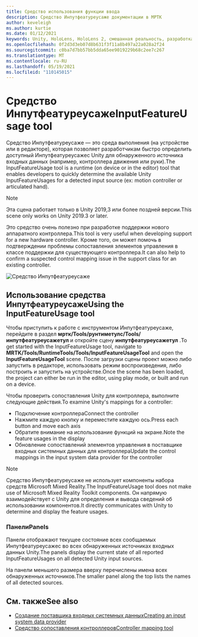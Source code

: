 ```yaml
---
title: Средство использования функции ввода
description: Средство Инпутфеатуреусаже документации в МРТК
author: keveleigh
ms.author: kurtie
ms.date: 01/12/2021
keywords: Unity, HoloLens, HoloLens 2, смешанная реальность, разработка, MRTK
ms.openlocfilehash: 0f2d3d3eb07d8b631f3f11a8b497a22a028a2f24
ms.sourcegitcommit: c0ba7d7bb57bb5dda65ee9019229b68c2ee7c267
ms.translationtype: MT
ms.contentlocale: ru-RU
ms.lasthandoff: 05/19/2021
ms.locfileid: "110145015"
---
```

# <a name="inputfeatureusage-tool"></a><span data-ttu-id="f8637-104">Средство Инпутфеатуреусаже</span><span class="sxs-lookup"><span data-stu-id="f8637-104">InputFeatureUsage tool</span></span>

<span data-ttu-id="f8637-105">Средство Инпутфеатуреусаже — это среда выполнения (на устройстве или в редакторе), которая позволяет разработчикам быстро определить доступный Инпутфеатуреусажес Unity для обнаруженного источника входных данных (например, контроллера движения или руки).</span><span class="sxs-lookup"><span data-stu-id="f8637-105">The InputFeatureUsage tool is a runtime (on device or in the editor) tool that enables developers to quickly determine the available Unity InputFeatureUsages for a detected input source (ex: motion controller or articulated hand).</span></span>

> [!NOTE]
> <span data-ttu-id="f8637-106">Эта сцена работает только в Unity 2019,3 или более поздней версии.</span><span class="sxs-lookup"><span data-stu-id="f8637-106">This scene only works on Unity 2019.3 or later.</span></span>

<span data-ttu-id="f8637-107">Это средство очень полезно при разработке поддержки нового аппаратного контроллера.</span><span class="sxs-lookup"><span data-stu-id="f8637-107">This tool is very useful when developing support for a new hardware controller.</span></span> <span data-ttu-id="f8637-108">Кроме того, он может помочь в подтверждении проблемы сопоставления элементов управления в классе поддержки для существующего контроллера.</span><span class="sxs-lookup"><span data-stu-id="f8637-108">It can also help to confirm a suspected control mapping issue in the support class for an existing controller.</span></span>

![Средство Инпутфеатуреусаже](../images/controller-mapping-tool/InputFeatureUsages.png)

## <a name="using-the-inputfeatureusage-tool"></a><span data-ttu-id="f8637-110">Использование средства Инпутфеатуреусаже</span><span class="sxs-lookup"><span data-stu-id="f8637-110">Using the InputFeatureUsage tool</span></span>

<span data-ttu-id="f8637-111">Чтобы приступить к работе с инструментом Инпутфеатуреусаже, перейдите в раздел **мртк/Tools/рунтиметулс/Tools/инпутфеатуреусажетул** и откройте сцену **инпутфеатуреусажетул** .</span><span class="sxs-lookup"><span data-stu-id="f8637-111">To get started with the InputFeatureUsage tool, navigate to **MRTK/Tools/RuntimeTools/Tools/InputFeatureUsageTool** and open the **InputFeatureUsageTool** scene.</span></span> <span data-ttu-id="f8637-112">После загрузки сцены проект можно либо запустить в редакторе, использовать режим воспроизведения, либо построить и запустить на устройстве.</span><span class="sxs-lookup"><span data-stu-id="f8637-112">Once the scene has been loaded, the project can either be run in the editor, using play mode, or built and run on a device.</span></span>

<span data-ttu-id="f8637-113">Чтобы проверить сопоставления Unity для контроллера, выполните следующие действия.</span><span class="sxs-lookup"><span data-stu-id="f8637-113">To examine Unity's mappings for a controller:</span></span>

- <span data-ttu-id="f8637-114">Подключение контроллера</span><span class="sxs-lookup"><span data-stu-id="f8637-114">Connect the controller</span></span>
- <span data-ttu-id="f8637-115">Нажмите каждую кнопку и переместите каждую ось.</span><span class="sxs-lookup"><span data-stu-id="f8637-115">Press each button and move each axis</span></span>
- <span data-ttu-id="f8637-116">Обратите внимание на использование функций на экране.</span><span class="sxs-lookup"><span data-stu-id="f8637-116">Note the feature usages in the display</span></span>
- <span data-ttu-id="f8637-117">Обновление сопоставлений элементов управления в поставщике входных системных данных для контроллера</span><span class="sxs-lookup"><span data-stu-id="f8637-117">Update the control mappings in the input system data provider for the controller</span></span>

> [!NOTE]
> <span data-ttu-id="f8637-118">Средство Инпутфеатуреусаже не использует компоненты набора средств Microsoft Mixed Reality.</span><span class="sxs-lookup"><span data-stu-id="f8637-118">The InputFeatureUsage tool does not make use of Microsoft Mixed Reality Toolkit components.</span></span> <span data-ttu-id="f8637-119">Он напрямую взаимодействует с Unity для определения и вывода сведений об использовании компонентов.</span><span class="sxs-lookup"><span data-stu-id="f8637-119">It directly communicates with Unity to determine and display the feature usages.</span></span>

### <a name="panels"></a><span data-ttu-id="f8637-120">Панели</span><span class="sxs-lookup"><span data-stu-id="f8637-120">Panels</span></span>

<span data-ttu-id="f8637-121">Панели отображают текущее состояние всех сообщаемых Инпутфеатуреусажес во всех обнаруженных источниках входных данных Unity.</span><span class="sxs-lookup"><span data-stu-id="f8637-121">The panels display the current state of all reported InputFeatureUsages on all detected Unity input sources.</span></span>

<span data-ttu-id="f8637-122">На панели меньшего размера вверху перечислены имена всех обнаруженных источников.</span><span class="sxs-lookup"><span data-stu-id="f8637-122">The smaller panel along the top lists the names of all detected sources.</span></span>

## <a name="see-also"></a><span data-ttu-id="f8637-123">См. также</span><span class="sxs-lookup"><span data-stu-id="f8637-123">See also</span></span>

- [<span data-ttu-id="f8637-124">Создание поставщика входных системных данных</span><span class="sxs-lookup"><span data-stu-id="f8637-124">Creating an input system data provider</span></span>](../input/create-data-provider.md)
- [<span data-ttu-id="f8637-125">Средство сопоставления контроллеров</span><span class="sxs-lookup"><span data-stu-id="f8637-125">Controller mapping tool</span></span>](controller-mapping-tool.md)
